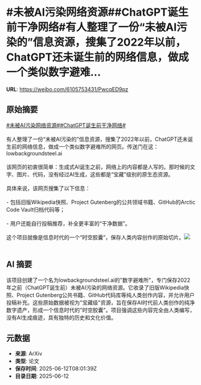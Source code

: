 # #未被AI污染网络资源##ChatGPT诞生前干净网络#有人整理了一份“未被AI污染的”信息资源，搜集了2022年以前，ChatGPT还未诞生前的网络信息，做成一个类似数字避难...

**URL**: https://weibo.com/6105753431/PwcqED9pz

## 原始摘要

<a href="https://m.weibo.cn/search?containerid=231522type%3D1%26t%3D10%26q%3D%23%E6%9C%AA%E8%A2%ABAI%E6%B1%A1%E6%9F%93%E7%BD%91%E7%BB%9C%E8%B5%84%E6%BA%90%23&amp;extparam=%23%E6%9C%AA%E8%A2%ABAI%E6%B1%A1%E6%9F%93%E7%BD%91%E7%BB%9C%E8%B5%84%E6%BA%90%23" data-hide=""><span class="surl-text">#未被AI污染网络资源#</span></a><a href="https://m.weibo.cn/search?containerid=231522type%3D1%26t%3D10%26q%3D%23ChatGPT%E8%AF%9E%E7%94%9F%E5%89%8D%E5%B9%B2%E5%87%80%E7%BD%91%E7%BB%9C%23&amp;extparam=%23ChatGPT%E8%AF%9E%E7%94%9F%E5%89%8D%E5%B9%B2%E5%87%80%E7%BD%91%E7%BB%9C%23" data-hide=""><span class="surl-text">#ChatGPT诞生前干净网络#</span></a><br><br>有人整理了一份“未被AI污染的”信息资源，搜集了2022年以前，ChatGPT还未诞生前的网络信息，做成一个类似数字避难所的网页。传送门在这：lowbackgroundsteel.ai<br><br>该网页的初衷很简单：生成式AI诞生之前，网络上的内容都是人写的。那时候的文字、图片、代码，没有经过AI生成，这些都是“宝藏”级别的原生态资源。<br><br>具体来说，该网页搜集了以下信息：<br><br>- 包括旧版Wikipedia快照、Project Gutenberg的公共领域书籍、GitHub的Arctic Code Vault归档代码等；<br>    <br>- 用户还能自行投稿推荐，补全更丰富的“干净数据”。<br>    <br>这个项目就像是信息时代的一个“时空胶囊”，保存人类内容创作的原始切片。<img style="" src="https://tvax3.sinaimg.cn/large/006Fd7o3gy1i2clszwri8j31vy18whdv.jpg" referrerpolicy="no-referrer"><br><br>

## AI 摘要

该项目创建了一个名为lowbackgroundsteel.ai的"数字避难所"，专门保存2022年之前（ChatGPT诞生前）未被AI污染的网络资源。它收录了旧版Wikipedia快照、Project Gutenberg公共书籍、GitHub代码库等纯人类创作内容，并允许用户投稿补充。这些原始数据被视为"宝藏级"资源，旨在保存AI时代前人类创作的纯净数字遗产，形成一个信息时代的"时空胶囊"。项目强调这些内容完全由人类编写，没有AI生成痕迹，具有独特的历史和文化价值。

## 元数据

- **来源**: ArXiv
- **类型**: 论文
- **保存时间**: 2025-06-12T08:01:39Z
- **目录日期**: 2025-06-12
